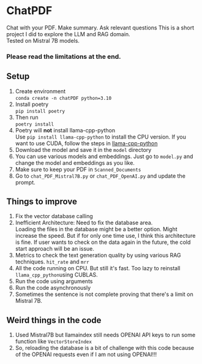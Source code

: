 # ChatPDF
Chat with your PDF. Make summary. Ask relevant questions
This is a short project I did to explore the LLM and RAG domain. 
</br>Tested on Mistral 7B models.
### Please read the limitations at the end.

## Setup
1. Create environment</br>
``conda create -n chatPDF python=3.10 ``
2. Install poetry</br>
``pip install poetry``
3. Then run</br>
``poetry install``
4. Poetry will <b>not</b> install llama-cpp-python</br>Use ``pip install llama-cpp-python`` to install the CPU version. If you want to use CUDA, follow the steps in [llama-cpp-python](https://github.com/abetlen/llama-cpp-python)
5. Download the model and save it in the ``model`` directory 
6. You can use various models and embeddings. Just go to ``model.py`` and change the model and embeddings as you like.
7. Make sure to keep your PDF in ``Scanned_Documents``
8. Go to ``chat_PDF_Mistral7B.py`` or ``chat_PDF_OpenAI.py`` and update the prompt.



## Things to improve
1. Fix the vector database calling
2. Inefficient Architecture: Need to fix the database area. 
 </br>Loading the files in the database might be a better option. Might increase the speed. But if for only one time use, I think this architecture is fine.
If user wants to check on the data again in the future, the cold start approach will be an issue.
3. Metrics to check the text generation quality by using various RAG techniques. ``hit_rate`` and ``mrr``
4. All the code running on CPU. But still it's fast. Too lazy to reinstall ``llama_cpp_python``using CUBLAS.
5. Run the code using arguments
6. Run the code asynchronously
7. Sometimes the sentence is not complete proving that there's a limit on Mistral 7B.


## Weird things in the code
1. Used Mistral7B but llamaindex still needs OPENAI API keys to run some function like ``VectorStoreIndex``
2. So, reloading the database is a bit of challenge with this code because of the OPENAI requests even if I am not using OPENAI!!!